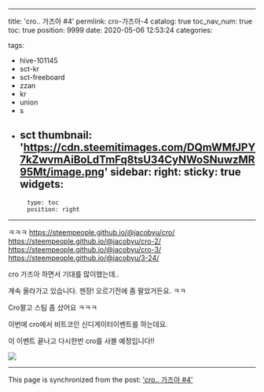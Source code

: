 
---
title: 'cro.. 가즈아 #4'
permlink: cro-가즈아-4
catalog: true
toc_nav_num: true
toc: true
position: 9999
date: 2020-05-06 12:53:24
categories:

tags:
- hive-101145
- sct-kr
- sct-freeboard
- zzan
- kr
- union
- s
- sct
thumbnail: 'https://cdn.steemitimages.com/DQmWMfJPY7kZwvmAiBoLdTmFq8tsU34CyNWoSNuwzMR95Mt/image.png'
sidebar:
    right:
        sticky: true
widgets:
    -
        type: toc
        position: right
---


ㅋㅋㅋ
https://steempeople.github.io/@jacobyu/cro/
https://steempeople.github.io/@jacobyu/cro-2/
https://steempeople.github.io/@jacobyu/cro-3/
https://steempeople.github.io/@jacobyu/3-24/

cro 가즈아 하면서 기대를 많이했는데..

계속 올라가고 있습니다. 젠장! 오르기전에 좀 팔았거든요. ㅋㅋ 

Cro팔고 스팀 좀 샀어요 ㅋㅋㅋ

이번에 cro에서 비트코인 신디게이터이벤트를 하는데요.

이 이벤트 끝나고 다시한번 cro를 사볼 예정입니다!!

![](https://cdn.steemitimages.com/DQmWMfJPY7kZwvmAiBoLdTmFq8tsU34CyNWoSNuwzMR95Mt/image.png)

- - -

This page is synchronized from the post: ['cro.. 가즈아 #4'](https://steempeak.com/@jacobyu/cro-4)
